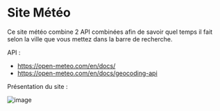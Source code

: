 # Site Météo 

Ce site météo combine 2 API combinées afin de savoir quel temps il fait selon la ville que vous mettez dans la barre de recherche.

API : 
-  https://open-meteo.com/en/docs/
-  https://open-meteo.com/en/docs/geocoding-api

  Présentation du site :

![image](https://github.com/Sebras22/Site-Meteo/assets/91453628/576e15e0-a832-4f13-a54b-9c4ceb7b7e38)
